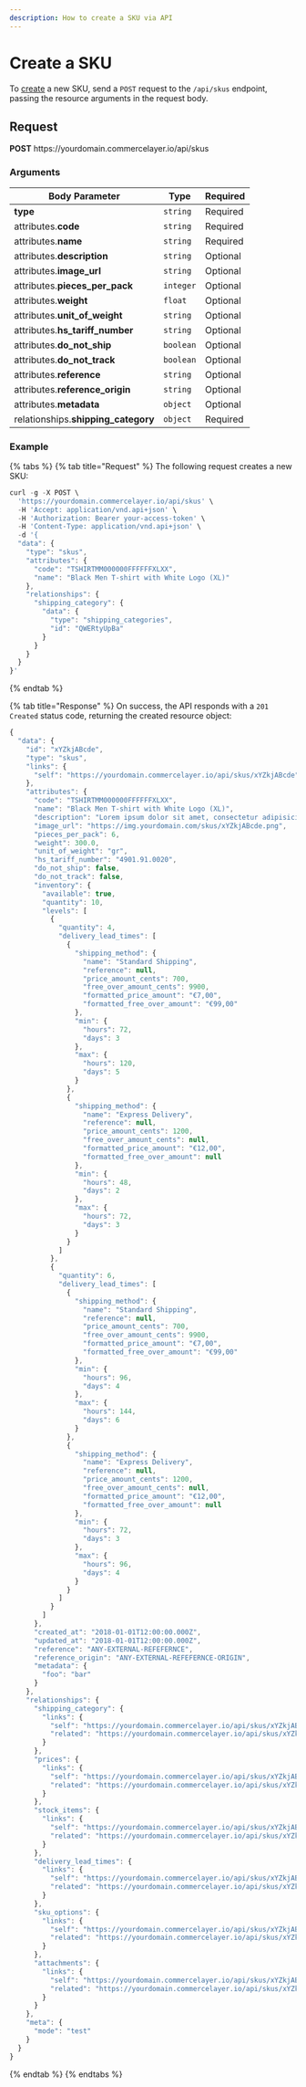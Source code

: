 ```yaml
---
description: How to create a SKU via API
---
```


# Create a SKU

To <a href="https://docs.commercelayer.io/developers/creating-resources" target="_blank">create</a> a new SKU, send a `POST` request to the `/api/skus` endpoint, passing the resource arguments in the request body.

## Request

**POST** https://<i></i>yourdomain.commercelayer.io/api/skus

### Arguments

| Body Parameter | Type     | Required |
| -------------- | -------- | -------- |
| **type**       | `string` | Required |
| attributes.**code** | `string` | Required |
| attributes.**name** | `string` | Required |
| attributes.**description** | `string` | Optional |
| attributes.**image_url** | `string` | Optional |
| attributes.**pieces_per_pack** | `integer` | Optional |
| attributes.**weight** | `float` | Optional |
| attributes.**unit_of_weight** | `string` | Optional |
| attributes.**hs_tariff_number** | `string` | Optional |
| attributes.**do_not_ship** | `boolean` | Optional |
| attributes.**do_not_track** | `boolean` | Optional |
| attributes.**reference** | `string` | Optional |
| attributes.**reference_origin** | `string` | Optional |
| attributes.**metadata** | `object` | Optional |
| relationships.**shipping_category** | `object` | Required |

### Example

{% tabs %}
{% tab title="Request" %}
The following request creates a new SKU:

```javascript
curl -g -X POST \
  'https://yourdomain.commercelayer.io/api/skus' \
  -H 'Accept: application/vnd.api+json' \
  -H 'Authorization: Bearer your-access-token' \
  -H 'Content-Type: application/vnd.api+json' \
  -d '{
  "data": {
    "type": "skus",
    "attributes": {
      "code": "TSHIRTMM000000FFFFFFXLXX",
      "name": "Black Men T-shirt with White Logo (XL)"
    },
    "relationships": {
      "shipping_category": {
        "data": {
          "type": "shipping_categories",
          "id": "QWERtyUpBa"
        }
      }
    }
  }
}'
```
{% endtab %}

{% tab title="Response" %}
On success, the API responds with a `201 Created` status code, returning the created resource object:

```javascript
{
  "data": {
    "id": "xYZkjABcde",
    "type": "skus",
    "links": {
      "self": "https://yourdomain.commercelayer.io/api/skus/xYZkjABcde"
    },
    "attributes": {
      "code": "TSHIRTMM000000FFFFFFXLXX",
      "name": "Black Men T-shirt with White Logo (XL)",
      "description": "Lorem ipsum dolor sit amet, consectetur adipisicing elit, sed do eiusmod tempor incididunt ut labore et dolore magna aliqua.",
      "image_url": "https://img.yourdomain.com/skus/xYZkjABcde.png",
      "pieces_per_pack": 6,
      "weight": 300.0,
      "unit_of_weight": "gr",
      "hs_tariff_number": "4901.91.0020",
      "do_not_ship": false,
      "do_not_track": false,
      "inventory": {
        "available": true,
        "quantity": 10,
        "levels": [
          {
            "quantity": 4,
            "delivery_lead_times": [
              {
                "shipping_method": {
                  "name": "Standard Shipping",
                  "reference": null,
                  "price_amount_cents": 700,
                  "free_over_amount_cents": 9900,
                  "formatted_price_amount": "€7,00",
                  "formatted_free_over_amount": "€99,00"
                },
                "min": {
                  "hours": 72,
                  "days": 3
                },
                "max": {
                  "hours": 120,
                  "days": 5
                }
              },
              {
                "shipping_method": {
                  "name": "Express Delivery",
                  "reference": null,
                  "price_amount_cents": 1200,
                  "free_over_amount_cents": null,
                  "formatted_price_amount": "€12,00",
                  "formatted_free_over_amount": null
                },
                "min": {
                  "hours": 48,
                  "days": 2
                },
                "max": {
                  "hours": 72,
                  "days": 3
                }
              }
            ]
          },
          {
            "quantity": 6,
            "delivery_lead_times": [
              {
                "shipping_method": {
                  "name": "Standard Shipping",
                  "reference": null,
                  "price_amount_cents": 700,
                  "free_over_amount_cents": 9900,
                  "formatted_price_amount": "€7,00",
                  "formatted_free_over_amount": "€99,00"
                },
                "min": {
                  "hours": 96,
                  "days": 4
                },
                "max": {
                  "hours": 144,
                  "days": 6
                }
              },
              {
                "shipping_method": {
                  "name": "Express Delivery",
                  "reference": null,
                  "price_amount_cents": 1200,
                  "free_over_amount_cents": null,
                  "formatted_price_amount": "€12,00",
                  "formatted_free_over_amount": null
                },
                "min": {
                  "hours": 72,
                  "days": 3
                },
                "max": {
                  "hours": 96,
                  "days": 4
                }
              }
            ]
          }
        ]
      },
      "created_at": "2018-01-01T12:00:00.000Z",
      "updated_at": "2018-01-01T12:00:00.000Z",
      "reference": "ANY-EXTERNAL-REFEFERNCE",
      "reference_origin": "ANY-EXTERNAL-REFEFERNCE-ORIGIN",
      "metadata": {
        "foo": "bar"
      }
    },
    "relationships": {
      "shipping_category": {
        "links": {
          "self": "https://yourdomain.commercelayer.io/api/skus/xYZkjABcde/relationships/shipping_category",
          "related": "https://yourdomain.commercelayer.io/api/skus/xYZkjABcde/shipping_category"
        }
      },
      "prices": {
        "links": {
          "self": "https://yourdomain.commercelayer.io/api/skus/xYZkjABcde/relationships/prices",
          "related": "https://yourdomain.commercelayer.io/api/skus/xYZkjABcde/prices"
        }
      },
      "stock_items": {
        "links": {
          "self": "https://yourdomain.commercelayer.io/api/skus/xYZkjABcde/relationships/stock_items",
          "related": "https://yourdomain.commercelayer.io/api/skus/xYZkjABcde/stock_items"
        }
      },
      "delivery_lead_times": {
        "links": {
          "self": "https://yourdomain.commercelayer.io/api/skus/xYZkjABcde/relationships/delivery_lead_times",
          "related": "https://yourdomain.commercelayer.io/api/skus/xYZkjABcde/delivery_lead_times"
        }
      },
      "sku_options": {
        "links": {
          "self": "https://yourdomain.commercelayer.io/api/skus/xYZkjABcde/relationships/sku_options",
          "related": "https://yourdomain.commercelayer.io/api/skus/xYZkjABcde/sku_options"
        }
      },
      "attachments": {
        "links": {
          "self": "https://yourdomain.commercelayer.io/api/skus/xYZkjABcde/relationships/attachments",
          "related": "https://yourdomain.commercelayer.io/api/skus/xYZkjABcde/attachments"
        }
      }
    },
    "meta": {
      "mode": "test"
    }
  }
}
```
{% endtab %}
{% endtabs %}

